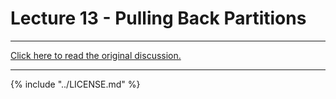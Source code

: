 # Lecture 13 - Pulling Back Partitions

---


[Click here to read the original discussion.](https://forum.azimuthproject.org/discussion/2008/lecture-13-chapter-1-pulling-back-partitions/p1)

---

{% include "../LICENSE.md" %}
